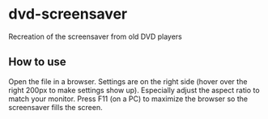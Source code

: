 # dvd-screensaver
Recreation of the screensaver from old DVD players

## How to use
Open the file in a browser. Settings are on the right side (hover over the right 200px to make settings show up). Especially adjust the aspect ratio to match your monitor. Press F11 (on a PC) to maximize the browser so the screensaver fills the screen.
